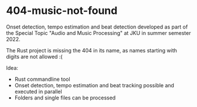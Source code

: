 # 404-music-not-found
Onset detection, tempo estimation and beat detection developed as part of the Special Topic "Audio and Music Processing" at JKU in summer semester 2022.


The Rust project is missing the 404 in its name, as names starting with digits are not allowed :(


Idea:
* Rust commandline tool
* Onset detection, tempo estimation and beat tracking possible and executed in parallel
* Folders and single files can be processed